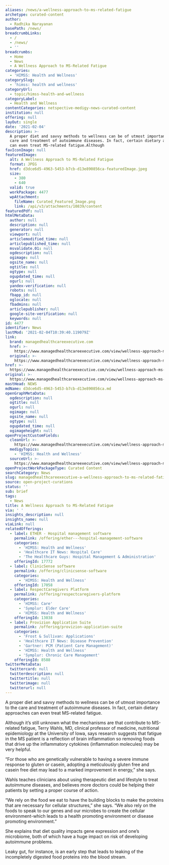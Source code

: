 ```yaml
---
aliases: /news/a-wellness-approach-to-ms-related-fatigue
archetype: curated-content
author:
  - Radhika Narayanan
basePath: /news/
breadcrumbLinks:
  - /
  - /news/
  - ''
breadcrumbs:
  - Home
  - News
  - A Wellness Approach to MS-Related Fatigue
categories:
  - 'HIMSS: Health and Wellness'
categorySlug:
  - 'himss: health and wellness'
categoryUrl:
  - topic/himss-health-and-wellness
categoryLabel:
  - Health and Wellness
contentCategories: netspective-medigy-news-curated-content
institution: null
offering: null
layOut: single
date: '2021-02-04'
description: >-
  A proper diet and savvy methods to wellness can be of utmost importance to the
  care and treatment of autoimmune diseases. In fact, certain dietary approaches
  can even treat MS-related fatigue.Although
favIconImage: null
featuredImage:
  alt: A Wellness Approach to MS-Related Fatigue
  format: JPEG
  href: d3dce6d5-4963-5453-b7cb-d13e890856ca-featuredImage.jpeg
  size:
    - 380
    - 640
  valid: true
  workPackage: 4477
  wpAttachment:
    fileName: Curated_Featured_Image.png
    link: /api/v3/attachments/10839/content
featuredPdf: null
htmlMetaData:
  author: null
  description: null
  generator: null
  viewport: null
  articlemodified_time: null
  articlepublished_time: null
  msvalidate.01: null
  ogdescription: null
  ogimage: null
  ogsite_name: null
  ogtitle: null
  ogtype: null
  ogupdated_time: null
  ogurl: null
  yandex-verification: null
  robots: null
  fbapp_id: null
  oglocale: null
  fbadmins: null
  articlepublisher: null
  google-site-verification: null
  keywords: null
id: 4477
identifier: News
lastMod: '2021-02-04T10:39:40.119079Z'
link:
  brand: managedhealthcareexecutive.com
  href: >-
    https://www.managedhealthcareexecutive.com/view/wellness-approach-ms-related-fatigue
  original: >-
    https://www.managedhealthcareexecutive.com/view/wellness-approach-ms-related-fatigue
href: >-
  https://www.managedhealthcareexecutive.com/view/wellness-approach-ms-related-fatigue
original: >-
  https://www.managedhealthcareexecutive.com/view/wellness-approach-ms-related-fatigue
mastHead: NEWS
mdName: d3dce6d5-4963-5453-b7cb-d13e890856ca.md
openGraphMetaData:
  ogdescription: null
  ogtitle: null
  ogurl: null
  ogimage: null
  ogsite_name: null
  ogtype: null
  ogupdated_time: null
  ogimageheight: null
openProjectCustomFields:
  cleanUrl: >-
    https://www.managedhealthcareexecutive.com/view/wellness-approach-ms-related-fatigue
  medigyTopics:
    - 'HIMSS: Health and Wellness'
  sourceUrl: >-
    https://www.managedhealthcareexecutive.com/view/wellness-approach-ms-related-fatigue
openProjectWorkPackageType: Curated Content
searchCategory: News
slug: managedhealthcareexecutive-a-wellness-approach-to-ms-related-fatigue
source: open-project-curations
status: ''
sub: brief
tags:
  - News
title: A Wellness Approach to MS-Related Fatigue
via: ' '
insights_description: null
insights_name: null
viaLink: null
relatedOfferings:
  - label: ETHER - Hospital management software
    permalink: /offering/ether---hospital-management-software
    categories:
      - 'HIMSS: Health and Wellness'
      - 'Healthcare IT News: Hospital Care'
      - 'The Healthcare Guys: Hospital Management & Administration'
    offeringId: 17772
  - label: ClinicSense software
    permalink: /offering/clinicsense-software
    categories:
      - 'HIMSS: Health and Wellness'
    offeringId: 17058
  - label: RespectCaregivers Platform
    permalink: /offering/respectcaregivers-platform
    categories:
      - 'HIMSS: Care'
      - 'Symplur: Elder Care'
      - 'HIMSS: Health and Wellness'
    offeringId: 13038
  - label: Provizion Application Suite
    permalink: /offering/provizion-application-suite
    categories:
      - 'Frost & Sullivan: Applications'
      - 'Healthcare IT News: Disease Prevention'
      - 'Gartner: PCM (Patient Care Management)'
      - 'HIMSS: Health and Wellness'
      - 'Symplur: Chronic Care Management'
    offeringId: 8588
twitterMetaData:
  twittercard: null
  twitterdescription: null
  twittertitle: null
  twitterimage: null
  twitterurl: null
---
```

<p>A proper diet and savvy methods to wellness can be of utmost importance to the care and treatment of autoimmune diseases. In fact, certain dietary approaches can even treat MS-related fatigue.</p><p>Although it’s still unknown what the mechanisms are that contribute to MS-related fatigue, Terry Wahls, MD, clinical professor of medicine, nutritional epidemiology&nbsp;at the University of Iowa, says research suggests that fatigue in the MS patient is a reflection of brain inflammation so removing foods that drive up the inflammatory cytokines (inflammation molecules) may be very helpful.&nbsp;</p><p>“For those who are genetically vulnerable to having a severe immune response to gluten or casein, adopting a meticulously gluten free and casein free diet may lead to a marked improvement in energy,” she says.</p><p>Wahls teaches clinicians about using therapeutic diet and lifestyle to treat autoimmune diseases, and believes more doctors could be helping their patients by setting a proper course of action.</p><p>“We rely on the food we eat to have the building blocks to make the proteins that are necessary for cellular structures,” she says. “We also rely on the foods to speak to our genes and our microbes to create the cellular environment-which leads to a health promoting environment or disease promoting environment.”</p><p>She explains that diet quality impacts gene expression and one’s microbiome, both of which have a huge impact on risk of developing autoimmune problems.&nbsp;&nbsp;</p><p>Leaky gut, for instance, is an early step that leads to leaking of the incompletely digested food proteins into the blood stream.</p>